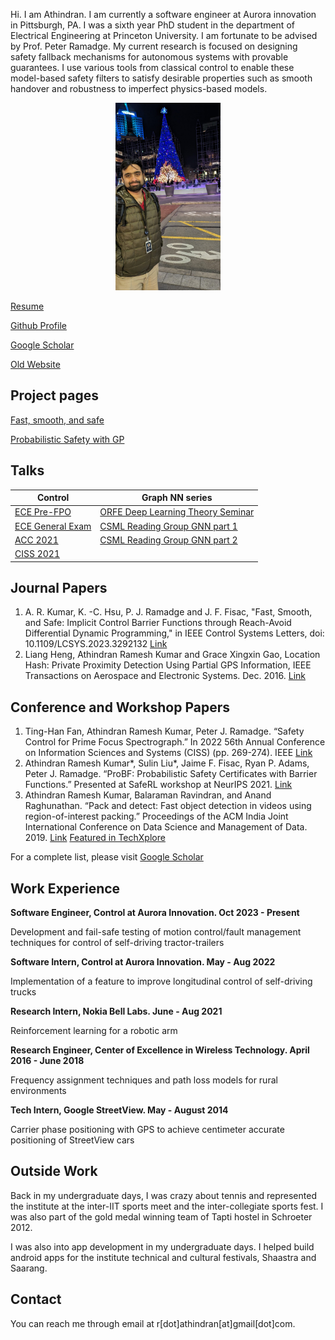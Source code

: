 
Hi. I am Athindran. I am currently a software engineer at Aurora innovation in Pittsburgh, PA. I was a sixth year PhD student in the department of Electrical Engineering at Princeton University. I am fortunate to be advised by Prof. Peter Ramadge. My current research is focused on designing safety fallback mechanisms for autonomous systems with provable guarantees. I use various tools from classical control to enable these model-based safety filters to satisfy desirable properties such as smooth handover and robustness to imperfect physics-based models.
<p align="center">
<img src="images/profile.jpg" height="300" class="center">
</p>

[ Resume ](PDFs/Athindran_resume_Jul62024.pdf) 

[ Github Profile ](https://github.com/athindran) 

[ Google Scholar ](https://scholar.google.com/citations?user=EFARMYIAAAAJ&hl=en)

[Old Website](https://sites.google.com/site/athindranrameshkumar/home)

## Project pages

[Fast, smooth, and safe](https://sites.google.com/view/fsslcss/home) &nbsp;&nbsp;

[Probabilistic Safety with GP](https://sites.google.com/view/probf/home)

## Talks

| Control   | Graph NN series |
| --------------------------------- | ---------------------------------- |
| [ECE Pre-FPO](PDFs/Safety%20guarantees%20in%20control.pptx) | [ORFE Deep Learning Theory Seminar](PDFs/Deep_learning_seminar_athindran.pdf)  |
| [ECE General Exam](PDFs/General_Exam_Spring__Copy_.pdf)  | [CSML Reading Group GNN part 1](PDFs/CSML_reading_group_seminar1.pdf)  |
| [ACC 2021](PDFs/ACC_2021_Athindran.pdf)  | [CSML Reading Group GNN part 2](PDFs/CSML_reading_seminar2.pdf)  |
| [CISS 2021](PDFs/CISS_2021_Athindran.pdf)  |   |

## Journal Papers

1. A. R. Kumar, K. -C. Hsu, P. J. Ramadge and J. F. Fisac, "Fast, Smooth, and Safe: Implicit Control Barrier Functions through Reach-Avoid Differential Dynamic Programming," in IEEE Control Systems Letters, doi: 10.1109/LCSYS.2023.3292132 [Link](https://sites.google.com/view/fsslcss/home)
2. Liang Heng, Athindran Ramesh Kumar and Grace Xingxin Gao, Location Hash: Private Proximity Detection Using Partial GPS Information, IEEE Transactions on Aerospace and Electronic Systems. Dec. 2016. [Link](http://ieeexplore.ieee.org/document/7855590/)

## Conference and Workshop Papers

1. Ting-Han Fan, Athindran Ramesh Kumar, Peter J. Ramadge. “Safety Control for Prime Focus Spectrograph.” In 2022 56th Annual Conference on Information Sciences and Systems (CISS) (pp. 269-274). IEEE [Link](https://ieeexplore.ieee.org/document/9751172)
2. Athindran Ramesh Kumar\*, Sulin Liu\*, Jaime F. Fisac, Ryan P. Adams, Peter J. Ramadge. “ProBF: Probabilistic Safety Certificates with Barrier Functions.” Presented at SafeRL workshop at NeurIPS 2021. [Link](https://sites.google.com/view/probf/home)
3. Athindran Ramesh Kumar, Balaraman Ravindran, and Anand Raghunathan. “Pack and detect: Fast object detection in videos using region-of-interest packing.” Proceedings of the ACM India Joint International Conference on Data Science and Management of Data. 2019. [Link](https://dl.acm.org/doi/abs/10.1145/3297001.3297020)  [Featured in TechXplore](https://techxplore.com/news/2018-09-fast-videos-region-of-interest.html)

For a complete list, please visit [Google Scholar](https://scholar.google.com/citations?user=EFARMYIAAAAJ&hl=en)

## Work Experience

**Software Engineer, Control at Aurora Innovation. Oct 2023 - Present**

Development and fail-safe testing of motion control/fault management techniques for control of self-driving tractor-trailers

**Software Intern, Control at Aurora Innovation. May - Aug 2022**

Implementation of a feature to improve longitudinal control of self-driving trucks

**Research Intern, Nokia Bell Labs. June - Aug 2021**

Reinforcement learning for a robotic arm

**Research Engineer, Center of Excellence in Wireless Technology. April 2016 - June 2018**

Frequency assignment techniques and path loss models for rural environments

**Tech Intern, Google StreetView. May - August 2014**

Carrier phase positioning with GPS to achieve centimeter accurate positioning of StreetView cars

## Outside Work

Back in my undergraduate days, I was crazy about tennis and represented the institute at the inter-IIT sports meet and the inter-collegiate sports fest. I was also part of the gold medal winning team of Tapti hostel in Schroeter 2012.

I was also into app development in my undergraduate days. I helped build android apps for the institute technical and cultural festivals, Shaastra and Saarang.

## Contact
You can reach me through email at r[dot]athindran[at]gmail[dot]com.
